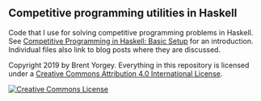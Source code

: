 Competitive programming utilities in Haskell
--------------------------------------------

Code that I use for solving competitive programming problems in
Haskell.  See [Competitive Programming in Haskell: Basic
Setup](https://byorgey.wordpress.com/2019/04/24/competitive-programming-in-haskell-basic-setup/)
for an introduction.  Individual files also link to blog posts where
they are discussed.

Copyright 2019 by Brent Yorgey.  Everything in this repository is
licensed under a <a rel="license" href="http://creativecommons.org/licenses/by/4.0/">Creative Commons Attribution 4.0 International License</a>.

<a rel="license" href="http://creativecommons.org/licenses/by/4.0/"><img alt="Creative Commons License" style="border-width:0" src="https://i.creativecommons.org/l/by/4.0/88x31.png" /></a><br />
